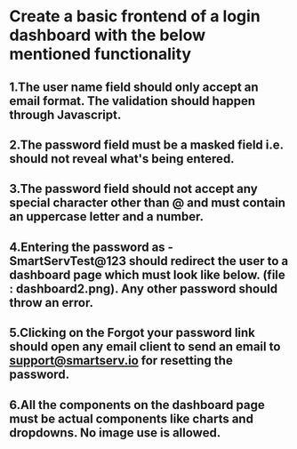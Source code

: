 # Create a basic frontend of a login dashboard with the below mentioned functionality

## 1.The user name field should only accept an email format. The validation should happen through Javascript.
## 2.The password field must be a masked field i.e. should not reveal what's being entered. 
## 3.The password field should not accept any special character other than @ and must contain an uppercase letter and a number.
## 4.Entering the password as - SmartServTest@123 should redirect the user to a dashboard page which must look like below. (file : dashboard2.png). Any other password should throw an error.
## 5.Clicking on the Forgot your password link should open any email client to send an email to support@smartserv.io for resetting the password.
## 6.All the components on the dashboard page must be actual components like charts and dropdowns. No image use is allowed.
